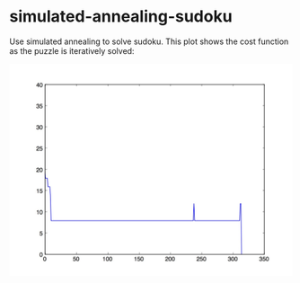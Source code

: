 # simulated-annealing-sudoku
Use simulated annealing to solve sudoku. This plot shows the cost function as the puzzle is iteratively solved:

<img src="https://github.com/pontusahlqvist/simulated-annealing-sudoku/blob/master/costFunction.jpg" width="800">
